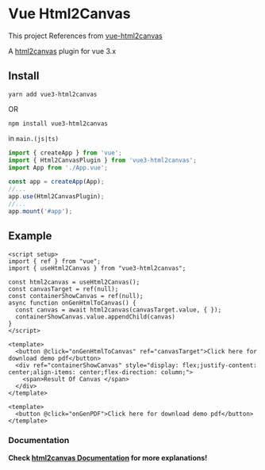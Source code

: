 # Vue Html2Canvas
This project References from [vue-html2canvas](https://github.com/mycurelabs/vue-html2canvas) 

A [html2canvas](https://html2canvas.hertzen.com/) plugin for vue 3.x 


## Install

`yarn add vue3-html2canvas`

OR

`npm install vue3-html2canvas`

in `main.(js|ts)`

```js
import { createApp } from 'vue';
import { Html2CanvasPlugin } from 'vue3-html2canvas';
import App from './App.vue';

const app = createApp(App);
//...
app.use(Html2CanvasPlugin);
//...
app.mount('#app');
```

## Example

```vue
<script setup>
import { ref } from "vue";
import { useHtml2Canvas } from "vue3-html2canvas";

const html2canvas = useHtml2Canvas();
const canvasTarget = ref(null);
const containerShowCanvas = ref(null);
async function onGenHtmlToCanvas() {
  const canvas = await html2canvas(canvasTarget.value, { });
  containerShowCanvas.value.appendChild(canvas)
}
</script>

<template>
  <button @click="onGenHtmlToCanvas" ref="canvasTarget">Click here for download demo pdf</button>
  <div ref="containerShowCanvas" style="display: flex;justify-content: center;align-items: center;flex-direction: column;">
    <span>Result Of Canvas </span>
  </div>
</template>

<template>
  <button @click="onGenPDF">Click here for download demo pdf</button>
</template>
```

### Documentation

**Check [html2canvas Documentation](https://html2canvas.hertzen.com/documentation) for more explanations!**